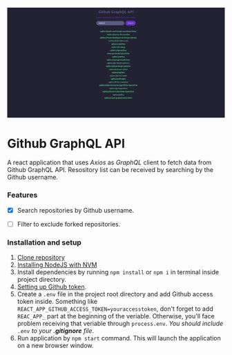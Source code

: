 ![Nodejs React Axios GraphQL client](./screenshot.png)


# Github GraphQL API
A react application that uses *Axios* as *GraphQL* client to fetch data from Github GraphQL API. Resository list can be received by searching by the Github username.


### Features
* [x] Search repositories by Github username.
* [ ] Filter to exclude forked repositories.


### Installation and setup
1. [Clone repository](https://docs.github.com/en/repositories/creating-and-managing-repositories/cloning-a-repository)
2. [Installing NodeJS with NVM](https://github.com/nvm-sh/nvm#installing-and-updating)
3. Install dependencies by running `npm install` or `npm i` in terminal inside project directory.
4. [Setting up Github token](https://docs.github.com/en/authentication/keeping-your-account-and-data-secure/creating-a-personal-access-token).
5. Create a `.env` file in the project root directory and add Github access token inside. Something like `REACT_APP_GITHUB_ACCESS_TOKEN=youraccesstoken`, don't forget to add `REAC_APP_` part at the beginning of the veriable. Otherwise, you'll face problem receiving that veriable through `process.env`. *You should include `.env` to your **.gitignore** file*.
6. Run application by `npm start` command. This will launch the application on a new browser window.
